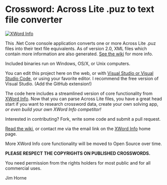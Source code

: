 # Crossword: Across Lite .puz to text file converter

[![XWord Info](https://www.xwordinfo.com/images/Puz2Txt2.jpg "XWord Info")](https://www.xwordinfo.com "XWord Info")

This .Net Core console application converts one or more Across Lite .puz files into their text file equivalents. As of version 2.0, XML files which contain more information are also generated. [See the wiki](https://github.com/jahorne/AcrossLiteToText/wiki "See the wiki") for more info.

Included binaries run on Windows, OS/X, or Unix computers.

You can edit this project here on the web, or with [Visual Studio or Visual Studio Code](https://visualstudio.microsoft.com/), or using your favorite editor. I recommend the free version of Visual Studio. (Add the GitHub extension!)

The code here includes a streamlined version of core functionality from [XWord Info](https://www.xwordinfo.com "XWord Info"). Now that you can parse Across Lite files, you have a great head start if you want to research crossword data, create your own solving app, *or even build your own XWord Info competitor!*

Interested in contributing? Fork, write some code and submit a pull request.

[Read the wiki](https://github.com/jahorne/AcrossLiteToText/wiki "Read the wiki"), or contact me via the email link on the [XWord Info](https://www.xwordinfo.com "XWord Info") home page.

More XWord Info core functionality will be moved to Open Source over time.

**PLEASE RESPECT THE COPYRIGHTS ON PUBLISHED CROSSWORDS.**

You need permission from the rights holders for most public and for all commercial uses.

Jim Horne
